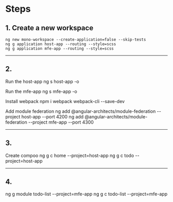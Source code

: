 # Steps

## 1. Create a new workspace

    ng new mono-workspace --create-application=false --skip-tests
    ng g application host-app --routing --style=scss
    ng g application mfe-app --routing --style=scss

---

## 2.

Run the host-app
ng s host-app -o

Run the mfe-app
ng s mfe-app -o

Install webpack
npm i webpack webpack-cli --save-dev

Add module federation
ng add @angular-architects/module-federation --project host-app --port 4200
ng add @angular-architects/module-federation --project mfe-app --port 4300

---

## 3.

Create compoo
ng g c home --project=host-app
ng g c todo --project=host-app

---

## 4.

ng g module todo-list --project=mfe-app
ng g c todo-list --project=mfe-app
